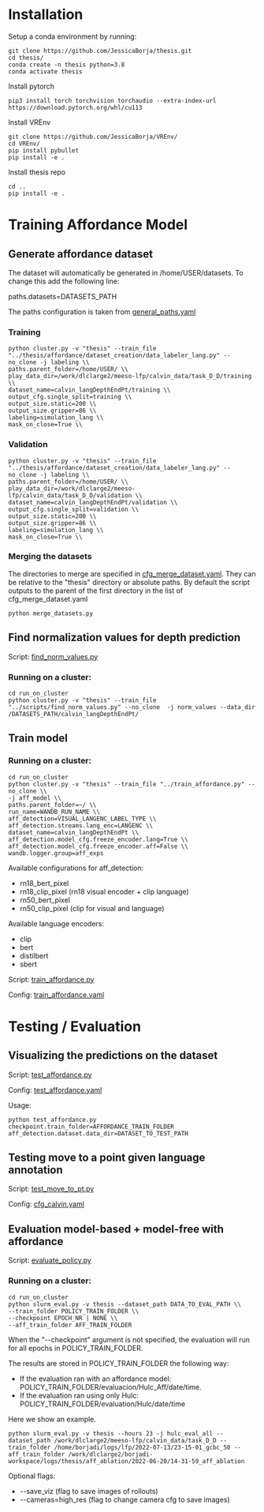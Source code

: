 # Installation
Setup a conda environment by running:
```
git clone https://github.com/JessicaBorja/thesis.git
cd thesis/
conda create -n thesis python=3.8
conda activate thesis
```

Install pytorch
```
pip3 install torch torchvision torchaudio --extra-index-url https://download.pytorch.org/whl/cu113
```

Install VREnv
```
git clone https://github.com/JessicaBorja/VREnv/
cd VREnv/
pip install pybullet
pip install -e .
```

Install thesis repo
```
cd ..
pip install -e .
```

# Training Affordance Model
## Generate affordance dataset

The dataset will automatically be generated in /home/USER/datasets. To change this add the following line:

paths.datasets=DATASETS_PATH

The paths configuration is taken from [general_paths.yaml](./config/paths/general_paths.yaml)

### Training
```
python cluster.py -v "thesis" --train_file "../thesis/affordance/dataset_creation/data_labeler_lang.py" --no_clone -j labeling \\
paths.parent_folder=/home/USER/ \\
play_data_dir=/work/dlclarge2/meeso-lfp/calvin_data/task_D_D/training \\
dataset_name=calvin_langDepthEndPt/training \\
output_cfg.single_split=training \\
output_size.static=200 \\
output_size.gripper=86 \\
labeling=simulation_lang \\
mask_on_close=True \\
```
### Validation
```
python cluster.py -v "thesis" --train_file "../thesis/affordance/dataset_creation/data_labeler_lang.py" --no_clone -j labeling \\
paths.parent_folder=/home/USER/ \\
play_data_dir=/work/dlclarge2/meeso-lfp/calvin_data/task_D_D/validation \\
dataset_name=calvin_langDepthEndPt/validation \\
output_cfg.single_split=validation \\
output_size.static=200 \\
output_size.gripper=86 \\
labeling=simulation_lang \\
mask_on_close=True \\
```
### Merging the datasets
The directories to merge are specified in [cfg_merge_dataset.yaml](./config/cfg_merge_dataset.yaml). They can be relative to the "thesis" directory or absolute paths. By default the script outputs to the parent of the first directory in the list of cfg_merge_dataset.yaml

```
python merge_datasets.py
```

## Find normalization values for depth prediction
Script: [find_norm_values.py](./scripts/find_norm_values.py)

### Running on a cluster:
```
cd run_on_cluster
python cluster.py -v "thesis" --train_file "../scripts/find_norm_values.py" --no_clone  -j norm_values --data_dir /DATASETS_PATH/calvin_langDepthEndPt/
```

## Train model
### Running on a cluster:
```
cd run_on_cluster
python cluster.py -v "thesis" --train_file "../train_affordance.py" --no_clone \\
-j aff_model \\
paths.parent_folder=~/ \\
run_name=WANDB_RUN_NAME \\
aff_detection=VISUAL_LANGENC_LABEL_TYPE \\
aff_detection.streams.lang_enc=LANGENC \\ dataset_name=calvin_langDepthEndPt \\
aff_detection.model_cfg.freeze_encoder.lang=True \\
aff_detection.model_cfg.freeze_encoder.aff=False \\
wandb.logger.group=aff_exps
```
Available configurations for aff_detection:
- rn18_bert_pixel
- rn18_clip_pixel (rn18 visual encoder + clip language)
- rn50_bert_pixel
- rn50_clip_pixel (clip for visual and language)

Available language encoders:
- clip
- bert
- distilbert
- sbert

Script: [train_affordance.py](./train_affordance.py)

Config: [train_affordance.yaml](./config/train_affordance.yaml)

# Testing / Evaluation
## Visualizing the predictions on the dataset
Script: [test_affordance.py](./scripts/test_affordance.py)

Config: [test_affordance.yaml](./config/test_affordance.yaml)

Usage:
```
python test_affordance.py checkpoint.train_folder=AFFORDANCE_TRAIN_FOLDER aff_detection.dataset.data_dir=DATASET_TO_TEST_PATH
```

## Testing move to a point given language annotation
Script: [test_move_to_pt.py](./scripts/test_move_to_pt.py)

Config: [cfg_calvin.yaml](./config/cfg_calvin.yaml)

## Evaluation model-based + model-free with affordance
Script: [evaluate_policy.py](./thesis/evaluation/evaluate_policy.py)

### Running on a cluster:
```
cd run_on_cluster
python slurm_eval.py -v thesis --dataset_path DATA_TO_EVAL_PATH \\
--train_folder POLICY_TRAIN_FOLDER \\
--checkpoint EPOCH_NR | NONE \\
--aff_train_folder AFF_TRAIN_FOLDER
```

When the "--checkpoint" argument is not specified,  the evaluation will run for all epochs in POLICY_TRAIN_FOLDER.

The results are stored in POLICY_TRAIN_FOLDER the following way:
- If the evaluation ran with an affordance model: POLICY_TRAIN_FOLDER/evaluacion/Hulc_Aff/date/time.
- If the evaluation ran using only Hulc: POLICY_TRAIN_FOLDER/evaluation/Hulc/date/time

Here we show an example.
```
python slurm_eval.py -v thesis --hours 23 -j hulc_eval_all --dataset_path /work/dlclarge2/meeso-lfp/calvin_data/task_D_D --train_folder /home/borjadi/logs/lfp/2022-07-13/23-15-01_gcbc_50 --aff_train_folder /work/dlclarge2/borjadi-workspace/logs/thesis/aff_ablation/2022-06-20/14-31-59_aff_ablation
```

Optional flags:
 - --save_viz (flag to save images of rollouts)
 - --cameras=high_res (flag to change camera cfg to save images)

